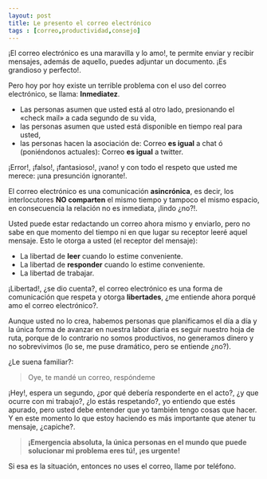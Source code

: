 ```yaml
---
layout: post
title: Le presento el correo electrónico
tags : [correo,productividad,consejo]
--- 
```


¡El correo electrónico es una maravilla y lo amo!, te permite
enviar y recibir mensajes, además de aquello, puedes adjuntar un
documento. ¡Es grandioso y perfecto!.

Pero hoy por hoy existe un terrible problema con el uso del correo
electrónico, se llama: **Inmediatez**.

* Las personas asumen que usted está al otro lado, presionando el «check mail» a cada segundo de su vida,
* las personas asumen que usted está disponible en tiempo real para usted,
* las personas hacen la asociación de: Correo **es igual** a chat ó (poniéndonos actuales): Correo **es igual** a twitter.


¡Error!, ¡falso!, ¡fantasioso!, ¡vano! y con todo el respeto que usted me merece: ¡una presunción ignorante!.

El correo electrónico es una comunicación **asincrónica**, es
decir, los interlocutores **NO comparten** el mismo tiempo y
tampoco el mismo espacio, en consecuencia la relación no es
inmediata, ¡lindo ¿no?!.

Usted puede estar redactando un correo ahora mismo y enviarlo, pero
no sabe en que momento del tiempo ni en que lugar su receptor leeré
aquel mensaje. Esto le otorga a usted (el receptor del mensaje):

- La libertad de **leer** cuando lo estime conveniente.
- La libertad de **responder** cuando lo estime conveniente.
- La libertad de trabajar.

¡Libertad!, ¿se dio cuenta?, el correo electrónico es una forma de
comunicación que respeta y otorga **libertades**, ¿me entiende
ahora porqué amo el correo electrónico?.

Aunque usted no lo crea, habemos personas que planificamos el día a
día y la única forma de avanzar en nuestra labor diaria es seguir
nuestro hoja de ruta, porque de lo contrario no somos productivos,
no generamos dinero y no sobrevivimos (lo se, me puse dramático,
pero se entiende ¿no?).

¿Le suena familiar?:

 > Oye, te mandé un correo, respóndeme

¡Hey!, espera un segundo, ¿por qué debería responderte en el acto?,
¿y que ocurre con mi trabajo?, ¿lo estás respetando?, yo entiendo
que estés apurado, pero usted debe entender que yo también tengo
cosas que hacer. Y en este momento lo que estoy haciendo es más
importante que atener tu mensaje, ¿capiche?.

 > **¡Emergencia absoluta, la única personas en el mundo que puede
 > solucionar mi problema eres tú!, ¡es urgente!**

Si esa es la situación, entonces no uses el correo, llame por
teléfono. 

